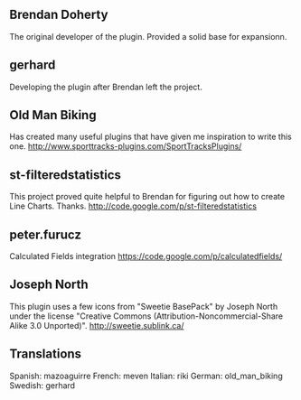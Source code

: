 ## Brendan Doherty ##
The original developer of the plugin. Provided a solid base for expansionn.

## gerhard ##
Developing the plugin after Brendan left the project.

## Old Man Biking ##
Has created many useful plugins that have given me inspiration to write this one.
http://www.sporttracks-plugins.com/SportTracksPlugins/

## st-filteredstatistics ##
This project proved quite helpful to Brendan for figuring out how to create Line Charts.  Thanks.
http://code.google.com/p/st-filteredstatistics

## peter.furucz ##
Calculated Fields integration
https://code.google.com/p/calculatedfields/

## Joseph North ##
This plugin uses a few icons from "Sweetie BasePack" by Joseph North under the license "Creative Commons (Attribution-Noncommercial-Share Alike 3.0 Unported)".
http://sweetie.sublink.ca/

## Translations ##
Spanish: mazoaguirre
French: meven
Italian: riki
German: old\_man\_biking
Swedish: gerhard
